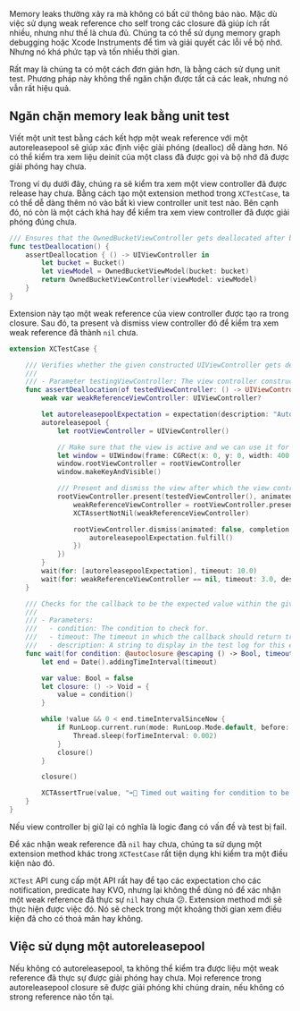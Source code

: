 Memory leaks thường xảy ra mà không có bất cứ thông báo nào. Mặc dù việc sử dụng weak reference cho self trong các closure đã giúp ích rất nhiều, nhưng như thế là chưa đủ. Chúng ta có thể sử dụng memory graph debugging hoặc Xcode Instruments để tìm và giải quyết các lỗi về bộ nhớ. Nhưng nó khá phức tạp và tốn nhiều thời gian.

Rất may là chúng ta có một cách đơn giản hơn, là bằng cách sử dụng unit test. Phương pháp này không thể ngăn chặn được tất cả các leak, nhưng nó vẫn rất hiệu quả.

## Ngăn chặn memory leak bằng unit test
Viết một unit test bằng cách kết hợp một weak reference với một autoreleasepool sẽ giúp xác định việc giải phóng (dealloc) dễ dàng hơn. Nó có thể kiểm tra xem liệu deinit của một class đã được gọi và bộ nhớ đã được giải phóng hay chưa.

Trong ví dụ dưới đây, chúng ra sẽ kiểm tra xem một view controller đã được release hay chưa. Bằng cách tạo một extension method trong `XCTestCase`, ta có thể dễ dàng thêm nó vào bất kì view controller unit test nào. Bên cạnh đó, nó còn là một cách khá hay để kiểm tra xem view controller đã được giải phóng đúng chưa.

```swift
/// Ensures that the OwnedBucketViewController gets deallocated after being added to the navigation stack, then popped.
func testDeallocation() {
    assertDeallocation { () -> UIViewController in
        let bucket = Bucket()
        let viewModel = OwnedBucketViewModel(bucket: bucket)
        return OwnedBucketViewController(viewModel: viewModel)
    }
}
```

Extension này tạo một weak reference của view controller được tạo ra trong closure. Sau đó, ta present và dismiss view controller đó để kiểm tra xem weak reference đã thành `nil` chưa.

``` swift
extension XCTestCase {

    /// Verifies whether the given constructed UIViewController gets deallocated after being presented and dismissed.
    ///
    /// - Parameter testingViewController: The view controller constructor to use for creating the view controller.
    func assertDeallocation(of testedViewController: () -> UIViewController) {
        weak var weakReferenceViewController: UIViewController?

        let autoreleasepoolExpectation = expectation(description: "Autoreleasepool should drain")
        autoreleasepool {
            let rootViewController = UIViewController()

            // Make sure that the view is active and we can use it for presenting views.
            let window = UIWindow(frame: CGRect(x: 0, y: 0, width: 400, height: 400))
            window.rootViewController = rootViewController
            window.makeKeyAndVisible()

            /// Present and dismiss the view after which the view controller should be released.
            rootViewController.present(testedViewController(), animated: false, completion: {
                weakReferenceViewController = rootViewController.presentedViewController
                XCTAssertNotNil(weakReferenceViewController)

                rootViewController.dismiss(animated: false, completion: {
                    autoreleasepoolExpectation.fulfill()
                })
            })
        }
        wait(for: [autoreleasepoolExpectation], timeout: 10.0)
        wait(for: weakReferenceViewController == nil, timeout: 3.0, description: "The view controller should be deallocated since no strong reference points to it.")
    }

    /// Checks for the callback to be the expected value within the given timeout.
    ///
    /// - Parameters:
    ///   - condition: The condition to check for.
    ///   - timeout: The timeout in which the callback should return true.
    ///   - description: A string to display in the test log for this expectation, to help diagnose failures.
    func wait(for condition: @autoclosure @escaping () -> Bool, timeout: TimeInterval, description: String, file: StaticString = #file, line: UInt = #line) {
        let end = Date().addingTimeInterval(timeout)

        var value: Bool = false
        let closure: () -> Void = {
            value = condition()
        }

        while !value && 0 < end.timeIntervalSinceNow {
            if RunLoop.current.run(mode: RunLoop.Mode.default, before: Date(timeIntervalSinceNow: 0.002)) {
                Thread.sleep(forTimeInterval: 0.002)
            }
            closure()
        }

        closure()

        XCTAssertTrue(value, "➡️🚨 Timed out waiting for condition to be true: \"\(description)\"", file: file, line: line)
    }
}
```

Nếu view controller bị giữ lại có nghĩa là logic đang có vấn đề và test bị fail.

Để xác nhận weak reference đã `nil` hay chưa, chúng ta sử dụng một extension method khác trong `XCTestCase` rất tiện dụng khi kiểm tra một điều kiện nào đó.

`XCTest` API cung cấp một API rất hay để tạo các expectation cho các notification, predicate hay KVO, nhưng lại không thể dùng nó để xác nhận một weak reference đã thực sự `nil` hay chưa :confused:. Extension method mới sẽ thực hiện được việc đó. Nó sẽ check trong một khoảng thời gian xem điều kiện đã cho có thoả mãn hay không.

## Việc sử dụng một autoreleasepool
Nếu không có autoreleasepool, ta không thể kiểm tra được liệu một weak reference đã thực sự được giải phóng hay chưa. Mọi reference trong autoreleasepool closure sẽ được giải phóng khi chúng drain, nếu không có strong reference nào tồn tại.